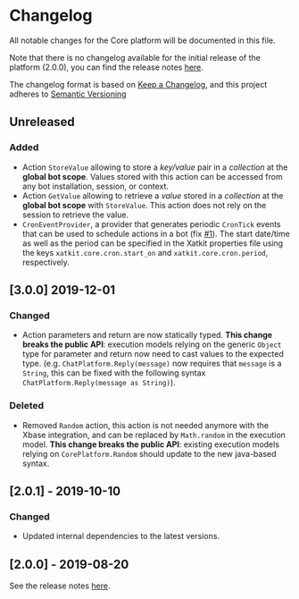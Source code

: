 # Changelog

All notable changes for the Core platform will be documented in this file.

Note that there is no changelog available for the initial release of the platform (2.0.0), you can find the release notes [here](https://github.com/xatkit-bot-platform/xatkit-core-platform/releases).

The changelog format is based on [Keep a Changelog](https://keepachangelog.com/en/1.0.0/), and this project adheres to [Semantic Versioning](https://semver.org/v2.0.0.html)

## Unreleased

### Added

- Action `StoreValue` allowing to store a *key/value* pair in a *collection* at the **global bot scope**. Values stored with this action can be accessed from any bot installation, session, or context.
- Action `GetValue` allowing to retrieve a *value* stored in a *collection* at the **global bot scope** with `StoreValue`. This action does not rely on the session to retrieve the value.
- `CronEventProvider`, a provider that generates periodic `CronTick` events that can be used to schedule actions in a bot (fix [#1](https://github.com/xatkit-bot-platform/xatkit-core-platform/issues/1)). The start date/time as well as the period can be specified in the Xatkit properties file using the keys `xatkit.core.cron.start_on` and `xatkit.core.cron.period`, respectively.

## [3.0.0] 2019-12-01

### Changed
- Action parameters and return are now statically typed. **This change breaks the public API**: execution models relying on the generic `Object` type for parameter and return now need to cast values to the expected type. (e.g. `ChatPlatform.Reply(message)` now requires that `message` is a `String`, this can be fixed with the following syntax `ChatPlatform.Reply(message as String)`).  

### Deleted

- Removed `Random` action, this action is not needed anymore with the Xbase integration, and can be replaced by `Math.random` in the execution model. **This change breaks the public API**: existing execution models relying on `CorePlatform.Random` should update to the new java-based syntax.

## [2.0.1] - 2019-10-10

### Changed

- Updated internal dependencies to the latest versions.

## [2.0.0] - 2019-08-20 

See the release notes [here](https://github.com/xatkit-bot-platform/xatkit-core-platform/releases).
